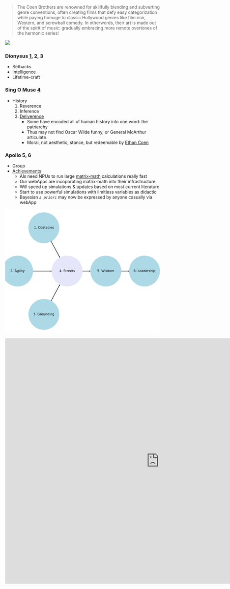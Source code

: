 > The Coen Brothers are renowned for skillfully blending and subverting genre conventions, often creating films that defy easy categorization while paying homage to classic Hollywood genres like film noir, Western, and screwball comedy. In otherwords, their art is made out of the spirit of music: gradually embracing more remote overtones of the harmonic series!

![](https://www.economist.com/cdn-cgi/image/width=1424,quality=80,format=auto/sites/default/files/images/print-edition/20201024_BBD001_0.jpg)


### Dionysus [1](https://abikesa.github.io/feminism/), 2, 3
- Setbacks
- Intelligence
- Lifetime-craft

### Sing O Muse [4](https://github.com/abikesa/coenbrothers/blob/main/README.md)
- History
   1. Reverence
   2. Inference
   3. [Deliverence](https://abikesa.github.io/schoolofresentment/)
      - Some have encoded all of human history into one word: the patriarchy 
      - Thus may not find Oscar Wilde funny, or General McArthur articulate
      - Moral, not aesthetic, stance, but redeemable by [Ethan Coen](https://www.youtube.com/watch?v=Oy0RYiQRWUk)

### Apollo 5, 6
- Group
- [Achievements](https://www.economist.com/briefing/2020/10/22/how-satya-nadella-turned-microsoft-around?utm_medium=cpc.adword.pd&utm_source=google&ppccampaignID=17210591673&ppcadID=&utm_campaign=a.22brand_pmax&utm_content=conversion.direct-response.anonymous&gad_source=1&gclid=CjwKCAjw1emzBhB8EiwAHwZZxRfBsxXVzhxdmW_wctjIs5QDl9CYL-2-55Yh9ygInKqTfPN6FyM7jhoCQl4QAvD_BwE&gclsrc=aw.ds)
   - AIs need NPUs to run large [matrix-math](https://www.youtube.com/watch?v=uHEPBzYick0) calculations really fast
   - Our webApps are incoporating matrix-math into their infrastructure
   - Will speed up simulations & updates based on most current literature
   - Start to use powerful simulations with limitless variables as didactic
   - Bayesian *`a priori`* may now be expressed by anyone casually via webApp



![](shruti.png)

<iframe width="1000" height="800" src="https://www.youtube.com/embed/8YQZMbgpmIo" title="YouTube video player" frameborder="0" allow="accelerometer; autoplay; clipboard-write; encrypted-media; gyroscope; picture-in-picture" allowfullscreen></iframe>
